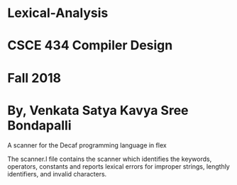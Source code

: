 # Lexical-Analysis
# CSCE 434 Compiler Design
# Fall 2018
# By, Venkata Satya Kavya Sree Bondapalli
A scanner for the Decaf programming language in flex

The scanner.l file contains the scanner which identifies the keywords, operators, constants and reports lexical errors for improper strings, lengthly identifiers, and invalid characters.

